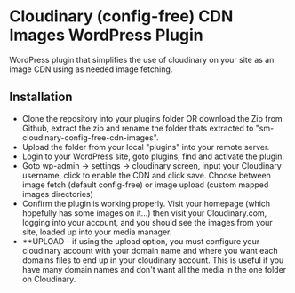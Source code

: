 # Cloudinary (config-free) CDN Images WordPress Plugin
WordPress plugin that simplifies the use of cloudinary on your site as an image CDN using as needed image fetching.

## Installation
- Clone the repository into your plugins folder OR download the Zip from Github, extract the zip and rename the folder thats extracted to "sm-cloudinary-config-free-cdn-images".
- Upload the folder from your local "plugins" into your remote server.
- Login to your WordPress site, goto plugins, find and activate the plugin.
- Goto wp-admin -> settings -> cloudinary screen, input your Cloudinary username, click to enable the CDN and click save. Choose between image fetch (default config-free) or image upload (custom mapped images directories)
- Confirm the plugin is working properly. Visit your homepage (which hopefully has some images on it...) then visit your Cloudinary.com, logging into your account, and you should see the images from your site, loaded up into your media manager. 
- **UPLOAD - if using the upload option, you must configure your cloudinary account with your domain name and where you want each domains files to end up in your cloudinary account. This is useful if you have many domain names and don't want all the media in the one folder on Cloudinary.
